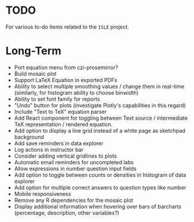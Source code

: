 TODO
====

For various to-do items related to the `ISLE` project.

Long-Term
=====
* Port equation menu from czi-prosemirror?
* Build mosaic plot
* Support LaTeX Equation in exported PDFs
* Ability to select multiple smoothing values / change them in real-time (similarly, for histogram ability to choose binwidth)
* Ability to set font family for reports
* "Undo" button for plots (investigate Plotly's capabilities in this regard)
* Include "Text to TeX" equation parser 
* Add React component for toggling between Text source / intermediate TeX representation / rendered equation. 
* Add option to display a line grid instead of a white page as sketchpad background
* Add save reminders in data explorer 
* Log actions in instructor bar
* Consider adding vertical gridlines to plots
* Automatic email reminders for uncompleted labs
* Allow expressions in number question input fields
* Add option to toggle between counts or densities in histogram of data explorer
* Add option for multiple correct answers to question types like number
* Mobile responsiveness
* Remove any R dependencies for the mosaic plot
* Display additional information when hovering over bars of barcharts (percentage, description, other variables?)
